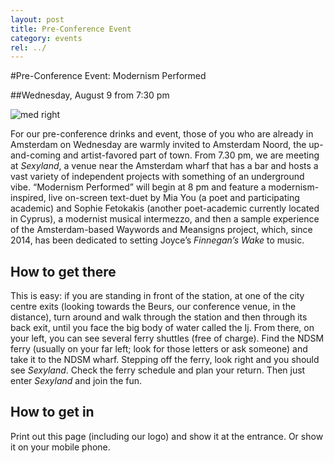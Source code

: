 ```yaml
---
layout: post
title: Pre-Conference Event
category: events
rel: ../
---
```


#Pre-Conference Event: Modernism Performed

##Wednesday, August 9 from 7:30 pm

![med right](../assets/sexyland.png)

For our pre-conference drinks and event, those of you who are already in Amsterdam on Wednesday are warmly invited to Amsterdam Noord, the up-and-coming and artist-favored part of town. From 7.30 pm, we are meeting at *Sexyland*, a venue near the Amsterdam wharf that has a bar and hosts a vast variety of independent projects with something of an underground vibe. “Modernism Performed” will begin at 8 pm and feature a modernism- inspired, live on-screen text-duet by Mia You (a poet and participating academic) and Sophie Fetokakis (another poet-academic currently located in Cyprus), a modernist musical intermezzo, and then a sample experience of the Amsterdam-based Waywords and Meansigns project, which, since 2014, has been dedicated to setting Joyce’s *Finnegan’s Wake* to music.

## How to get there

This is easy: if you are standing in front of the station, at one of the city centre exits (looking towards the Beurs, our conference venue, in the distance), turn around and walk through the station and then through its back exit, until you face the big body of water called the Ij. From there, on your left, you can see several ferry shuttles (free of charge). Find the NDSM ferry (usually on your far left; look for those letters or ask someone) and take it to the NDSM wharf. Stepping off the ferry, look right and you should see *Sexyland*. Check the ferry schedule and plan your return. Then just enter *Sexyland* and join the fun.

## How to get in

Print out this page (including our logo) and show it at the entrance. Or show it on your mobile phone.

<br>
<br>
<br>
<br>